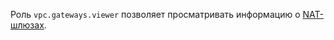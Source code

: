 Роль `vpc.gateways.viewer` позволяет просматривать информацию о [NAT-шлюзах](../../../vpc/concepts/gateways.md).